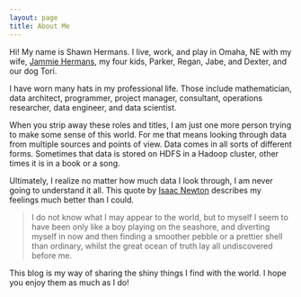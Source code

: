 ```yaml
---
layout: page
title: About Me
---
```

Hi\! My name is Shawn Hermans. I live, work, and play in Omaha, NE with my 
wife, [Jammie Hermans](http://jammiehermans.blogspot.com/), my four kids, Parker,
Regan, Jabe, and Dexter, and our dog Tori.  

I have worn many hats in my professional life.  Those include mathematician, data architect,
programmer, project manager, consultant, operations researcher, data engineer, and data scientist.  

When you strip away these roles and titles, 
I am just one more person trying to make some sense of this world.  For me that means looking 
through data from multiple sources and points of view.  Data comes in all sorts of different forms.
Sometimes that data is stored on HDFS in a Hadoop cluster, other times it is in a book or a song.  

Ultimately, I realize no matter how much data I look through, I am never going to understand it all. 
This quote by [Isaac Newton](http://www.brainyquote.com/quotes/quotes/i/isaacnewto387031.html#dkKzj7bkTlQGJkAW.99)
describes my feelings much better than I could. 

> I do not know what I may appear to the world, but to myself I seem to have been 
> only like a boy playing on the seashore, and diverting myself in now and then 
> finding a smoother pebble or a prettier shell than ordinary, whilst 
> the great ocean of truth lay all undiscovered before me.

This blog is my way of sharing the shiny things I find with the world.  I 
hope you enjoy them as much as I do!
